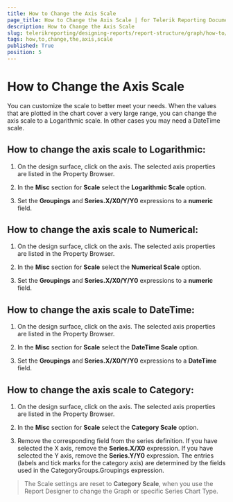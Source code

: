 ```yaml
---
title: How to Change the Axis Scale
page_title: How to Change the Axis Scale | for Telerik Reporting Documentation
description: How to Change the Axis Scale
slug: telerikreporting/designing-reports/report-structure/graph/how-to/how-to-change-the-axis-scale
tags: how,to,change,the,axis,scale
published: True
position: 5
---
```


# How to Change the Axis Scale



You can customize the scale to better meet your needs. When the values that are plotted in the chart cover a very large range,         you can change the axis scale to a Logarithmic scale. In other cases you may need a DateTime scale.       

## How to change the axis scale to Logarithmic:

1. On the design surface, click on the axis.             The selected axis properties are listed in the Property Browser.             

1. In the __Misc__ section for __Scale__ select the __Logarithmic Scale__ option.             

1. Set the __Groupings__ and __Series.X/X0/Y/Y0__ expressions to a __numeric__ field.             

## How to change the axis scale to Numerical:

1. On the design surface, click on the axis.             The selected axis properties are listed in the Property Browser.             

1. In the __Misc__ section for __Scale__ select the __Numerical Scale__ option.             

1. Set the __Groupings__ and __Series.X/X0/Y/Y0__ expressions to a __numeric__ field.             

## How to change the axis scale to DateTime:

1. On the design surface, click on the axis.             The selected axis properties are listed in the Property Browser.             

1. In the __Misc__ section for __Scale__ select the __DateTime Scale__ option.             

1. Set the __Groupings__ and __Series.X/X0/Y/Y0__ expressions to a __DateTime__ field.             

## How to change the axis scale to Category:

1. On the design surface, click on the axis.             The selected axis properties are listed in the Property Browser.             

1. In the __Misc__ section for __Scale__ select the __Category Scale__ option.             

1. Remove the corresponding field from the series definition. If you have selected the X axis, remove the __Series.X/X0__ expression.               If you have selected the Y axis, remove the __Series.Y/Y0__ expression.                The entries (labels and tick marks for the category axis) are determined by the fields used in the CategoryGroups.Groupings expression.             

> The Scale settings are reset to  __Category Scale__, when you use the Report Designer to change the Graph or specific Series Chart Type.           


